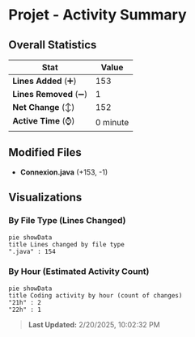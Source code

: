 # Projet - Activity Summary 

## Overall Statistics

| Stat                   | Value                                                             |
| ---------------------- | ----------------------------------------------------------------- |
| **Lines Added** (➕)   | 153                                          |
| **Lines Removed** (➖) | 1                                        |
| **Net Change** (↕)    | 152                |
| **Active Time** (⌚)   | 0 minute |


## Modified Files
- **Connexion.java** (+153, -1)

## Visualizations

### By File Type (Lines Changed)

```mermaid
pie showData
title Lines changed by file type
".java" : 154
```

### By Hour (Estimated Activity Count)

```mermaid
pie showData
title Coding activity by hour (count of changes)
"21h" : 2
"22h" : 1
```


> **Last Updated:** 2/20/2025, 10:02:32 PM